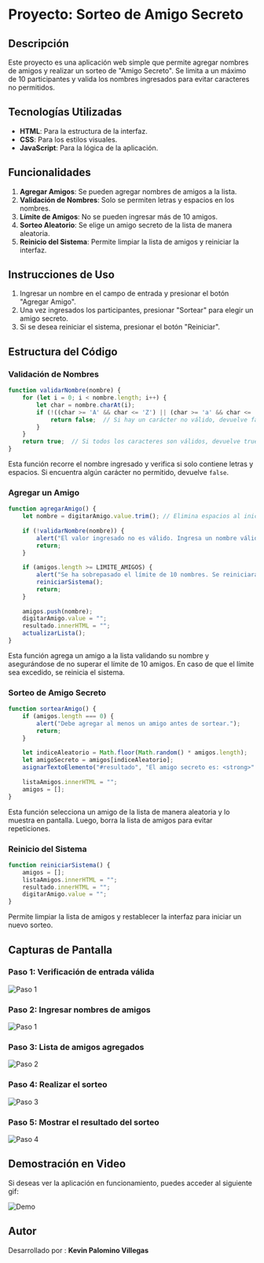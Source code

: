 # Proyecto: Sorteo de Amigo Secreto

## Descripción

Este proyecto es una aplicación web simple que permite agregar nombres de amigos y realizar un sorteo de "Amigo Secreto". Se limita a un máximo de 10 participantes y valida los nombres ingresados para evitar caracteres no permitidos.

## Tecnologías Utilizadas

- **HTML**: Para la estructura de la interfaz.
- **CSS**: Para los estilos visuales.
- **JavaScript**: Para la lógica de la aplicación.

## Funcionalidades

1. **Agregar Amigos**: Se pueden agregar nombres de amigos a la lista.
2. **Validación de Nombres**: Solo se permiten letras y espacios en los nombres.
3. **Límite de Amigos**: No se pueden ingresar más de 10 amigos.
4. **Sorteo Aleatorio**: Se elige un amigo secreto de la lista de manera aleatoria.
5. **Reinicio del Sistema**: Permite limpiar la lista de amigos y reiniciar la interfaz.

## Instrucciones de Uso

1. Ingresar un nombre en el campo de entrada y presionar el botón "Agregar Amigo".
2. Una vez ingresados los participantes, presionar "Sortear" para elegir un amigo secreto.
3. Si se desea reiniciar el sistema, presionar el botón "Reiniciar".

## Estructura del Código

### Validación de Nombres

```javascript
function validarNombre(nombre) {
    for (let i = 0; i < nombre.length; i++) {
        let char = nombre.charAt(i);
        if (!((char >= 'A' && char <= 'Z') || (char >= 'a' && char <= 'z') || char === ' ')) {
            return false;  // Si hay un carácter no válido, devuelve false
        }
    }
    return true;  // Si todos los caracteres son válidos, devuelve true
}
```
Esta función recorre el nombre ingresado y verifica si solo contiene letras y espacios. Si encuentra algún carácter no permitido, devuelve `false`.

### Agregar un Amigo

```javascript
function agregarAmigo() {
    let nombre = digitarAmigo.value.trim(); // Elimina espacios al inicio y final
    
    if (!validarNombre(nombre)) {
        alert("El valor ingresado no es válido. Ingresa un nombre válido.");
        return;
    }
    
    if (amigos.length >= LIMITE_AMIGOS) {
        alert("Se ha sobrepasado el límite de 10 nombres. Se reiniciará el sistema.");
        reiniciarSistema();
        return;
    }
    
    amigos.push(nombre);
    digitarAmigo.value = "";
    resultado.innerHTML = "";
    actualizarLista();
}
```
Esta función agrega un amigo a la lista validando su nombre y asegurándose de no superar el límite de 10 amigos. En caso de que el límite sea excedido, se reinicia el sistema.

### Sorteo de Amigo Secreto

```javascript
function sortearAmigo() {
    if (amigos.length === 0) {
        alert("Debe agregar al menos un amigo antes de sortear.");
        return;
    }
    
    let indiceAleatorio = Math.floor(Math.random() * amigos.length);
    let amigoSecreto = amigos[indiceAleatorio];
    asignarTextoElemento("#resultado", "El amigo secreto es: <strong>" + amigoSecreto + "</strong>");
    
    listaAmigos.innerHTML = "";
    amigos = [];
}
```
Esta función selecciona un amigo de la lista de manera aleatoria y lo muestra en pantalla. Luego, borra la lista de amigos para evitar repeticiones.

### Reinicio del Sistema

```javascript
function reiniciarSistema() {
    amigos = [];
    listaAmigos.innerHTML = "";
    resultado.innerHTML = "";
    digitarAmigo.value = "";
}
```
Permite limpiar la lista de amigos y restablecer la interfaz para iniciar un nuevo sorteo.

## Capturas de Pantalla

### Paso 1: Verificación de entrada válida
![Paso 1](Images/Paso0.JPG)

### Paso 2: Ingresar nombres de amigos
![Paso 1](Images/Paso1.JPG)

### Paso 3: Lista de amigos agregados
![Paso 2](Images/Paso2.JPG)

### Paso 4: Realizar el sorteo
![Paso 3](Images/Paso3.JPG)

### Paso 5: Mostrar el resultado del sorteo
![Paso 4](Images/Paso4.JPG)

## Demostración en Video

Si deseas ver la aplicación en funcionamiento, puedes acceder al siguiente gif:

![Demo](Images/Demo.gif)

## Autor

Desarrollado por : **Kevin Palomino Villegas**

